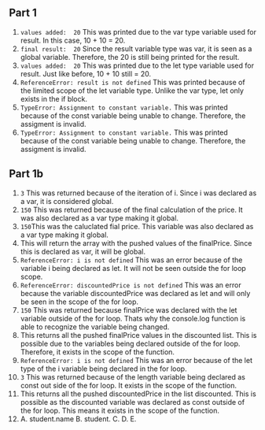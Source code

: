 ## Part 1
1. `values added:  20` This was printed due to the var type variable used for result. In this case, 10 + 10 = 20.  
2. `final result:  20` Since the result variable type was var, it is seen as a global variable. Therefore, the 20 is still being printed for the result.  
3. `values added:  20` This was printed due to the let type variable used for result. Just like before, 10 + 10 still = 20.  
4. `ReferenceError: result is not defined` This was printed because of the limited scope of the let variable type. Unlike the var type, let only exists in the if block.  
5. `TypeError: Assignment to constant variable.` This was printed because of the const variable being unable to change. Therefore, the assigment is invalid.  
6. `TypeError: Assignment to constant variable.` This was printed because of the const variable being unable to change. Therefore, the assigment is invalid.  

## Part 1b
1. `3` This was returned because of the iteration of i. Since i was declared as a var, it is considered global.  
2. `150` This was returned because of the final calculation of the price. It was also declared as a var type making it global.  
3. `150`This was the caluclated fial price. This variable was also declared as a var type making it global.  
4. This will return the array with the pushed values of the finalPrice. Since this is declared as var, it will be global.  
5. `ReferenceError: i is not defined` This was an error because of the variable i being declared as let. It will not be seen outside the for loop scope.  
6. `ReferenceError: discountedPrice is not defined` This was an error because the variable discountedPrice was declared as let and will only be seen in the scope of the for loop.  
7. `150` This was returned because finalPrice was declared with the let variable outside of the for loop. Thats why the console.log function is able to recognize the variable being changed.  
8. This returns all the pushed finalPrice values in the discounted list. This is possible due to the variables being declared outside of the for loop. Therefore, it exists in the scope of the function.  
9. `ReferenceError: i is not defined` This was an error because of the let type of the i variable being declared in the for loop.  
10. `3` This was returned because of the length variable being declared as const out side of the for loop. It exists in the scope of the function.  
11. This returns all the pushed discountedPrice in the list discounted. This is possible as the discounted variable was declared as const outside of the for loop. This means it exists in the scope of the function.  
12.  
    A. student.name
    B. student.
    C.
    D. 
    E. 